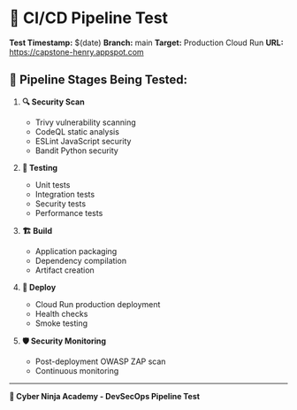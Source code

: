 # 🧪 CI/CD Pipeline Test

**Test Timestamp:** $(date)
**Branch:** main
**Target:** Production Cloud Run
**URL:** https://capstone-henry.appspot.com

## 🚀 Pipeline Stages Being Tested:

1. **🔍 Security Scan**
   - Trivy vulnerability scanning
   - CodeQL static analysis
   - ESLint JavaScript security
   - Bandit Python security

2. **🧪 Testing**
   - Unit tests
   - Integration tests
   - Security tests
   - Performance tests

3. **🏗️ Build**
   - Application packaging
   - Dependency compilation
   - Artifact creation

4. **🚀 Deploy**
   - Cloud Run production deployment
   - Health checks
   - Smoke testing

5. **🛡️ Security Monitoring**
   - Post-deployment OWASP ZAP scan
   - Continuous monitoring

---

**🥷 Cyber Ninja Academy - DevSecOps Pipeline Test** 
